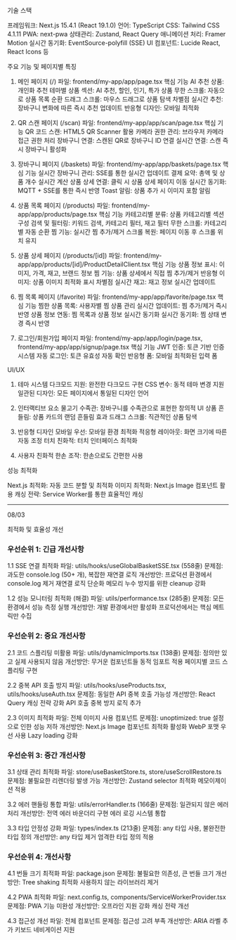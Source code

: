 기술 스택

프레임워크: Next.js 15.4.1 (React 19.1.0)
언어: TypeScript
CSS: Tailwind CSS 4.1.11
PWA: next-pwa
상태관리: Zustand, React Query
애니메이션 처리: Framer Motion
실시간 동기화: EventSource-polyfill (SSE)
UI 컴포넌트: Lucide React, React Icons 등


주요 기능 및 페이지별 특징

1. 메인 페이지 (/)
파일: frontend/my-app/app/page.tsx
핵심 기능
AI 추천 상품: 개인화 추천
테마별 상품 섹션: AI 추천, 할인, 인기, 특가 상품
무한 스크롤: 자동으로 상품 목록 순환
드래그 스크롤: 마우스 드래그로 상품 탐색
차별점
실시간 추천: 장바구니 변화에 따른 즉시 추천 업데이트
반응형 디자인: 모바일 최적화

2. QR 스캔 페이지 (/scan)
파일: frontend/my-app/app/scan/page.tsx
핵심 기능
QR 코드 스캔: HTML5 QR Scanner 활용
카메라 권한 관리: 브라우저 카메라 접근 권한 처리
장바구니 연결: 스캔된 QR로 장바구니 ID 연결
실시간 연결: 스캔 즉시 장바구니 활성화

3. 장바구니 페이지 (/baskets)
파일: frontend/my-app/app/baskets/page.tsx
핵심 기능
실시간 장바구니 관리: SSE를 통한 실시간 업데이트
결제 요약: 총액 및 상품 개수 실시간 계산
상품 상세 연결: 클릭 시 상품 상세 페이지 이동
실시간 동기화: MQTT + SSE를 통한 즉시 반영
Toast 알림: 상품 추가 시 이미지 포함 알림

4. 상품 목록 페이지 (/products)
파일: frontend/my-app/app/products/page.tsx
핵심 기능
카테고리별 분류: 상품 카테고리별 섹션 구성
검색 및 필터링: 키워드 검색, 카테고리 필터, 재고 필터
무한 스크롤: 카테고리별 자동 순환
찜 기능: 실시간 찜 추가/제거
스크롤 복원: 페이지 이동 후 스크롤 위치 유지

5. 상품 상세 페이지 (/products/[id])
파일: frontend/my-app/app/products/[id]/ProductDetailClient.tsx
핵심 기능
상품 정보 표시: 이미지, 가격, 재고, 브랜드 정보
찜 기능: 상품 상세에서 직접 찜 추가/제거
반응형 이미지: 상품 이미지 최적화 표시
차별점
실시간 재고: 재고 정보 실시간 업데이트

6. 찜 목록 페이지 (/favorite)
파일: frontend/my-app/app/favorite/page.tsx
핵심 기능
찜한 상품 목록: 사용자별 찜 상품 관리
실시간 업데이트: 찜 추가/제거 즉시 반영
상품 정보 연동: 찜 목록과 상품 정보 실시간 동기화
실시간 동기화: 찜 상태 변경 즉시 반영

7. 로그인/회원가입 페이지
파일: frontend/my-app/app/login/page.tsx, frontend/my-app/app/signup/page.tsx
핵심 기능
JWT 인증: 토큰 기반 인증 시스템
자동 로그인: 토큰 유효성 자동 확인
반응형 폼: 모바일 최적화된 입력 폼


UI/UX

1. 테마 시스템
다크모드 지원: 완전한 다크모드 구현
CSS 변수: 동적 테마 변경 지원
일관된 디자인: 모든 페이지에서 통일된 디자인 언어

2. 인터랙티브 요소
물고기 수족관: 장바구니를 수족관으로 표현한 창의적 UI
상품 흔들림: 상품 카드의 랜덤 흔들림 효과
드래그 스크롤: 직관적인 상품 탐색

3. 반응형 디자인
모바일 우선: 모바일 환경 최적화
적응형 레이아웃: 화면 크기에 따른 자동 조정
터치 친화적: 터치 인터페이스 최적화

4. 사용자 친화적
한손 조작: 한손으로도 간편한 사용


성능 최적화

Next.js 최적화: 자동 코드 분할 및 최적화
이미지 최적화: Next.js Image 컴포넌트 활용
캐싱 전략: Service Worker를 통한 효율적인 캐싱


--------------

08/03

최적화 및 효율성 개선



### 우선순위 1: 긴급 개선사항

1.1 SSE 연결 최적화
파일: utils/hooks/useGlobalBasketSSE.tsx (558줄)
문제점: 과도한 console.log (50+ 개), 복잡한 재연결 로직
개선방안:
프로덕션 환경에서 console.log 제거
재연결 로직 단순화
메모리 누수 방지를 위한 cleanup 강화

1.2 성능 모니터링 최적화 (해결)
파일: utils/performance.tsx (285줄)
문제점: 모든 환경에서 성능 측정 실행
개선방안:
개발 환경에서만 활성화
프로덕션에서는 핵심 메트릭만 수집


### 우선순위 2: 중요 개선사항

2.1 코드 스플리팅 미활용
파일: utils/dynamicImports.tsx (138줄)
문제점: 정의만 있고 실제 사용되지 않음
개선방안:
무거운 컴포넌트들 동적 임포트 적용
페이지별 코드 스플리팅 구현

2.2 중복 API 호출 방지
파일: utils/hooks/useProducts.tsx, utils/hooks/useAuth.tsx
문제점: 동일한 API 중복 호출 가능성
개선방안:
React Query 캐싱 전략 강화
API 호출 중복 방지 로직 추가

2.3 이미지 최적화
파일: 전체 이미지 사용 컴포넌트
문제점: unoptimized: true 설정으로 인한 성능 저하
개선방안:
Next.js Image 컴포넌트 최적화 활성화
WebP 포맷 우선 사용
Lazy loading 강화


### 우선순위 3: 중간 개선사항

3.1 상태 관리 최적화
파일: store/useBasketStore.ts, store/useScrollRestore.ts
문제점: 불필요한 리렌더링 발생 가능
개선방안:
Zustand selector 최적화
메모이제이션 적용

3.2 에러 핸들링 통합
파일: utils/errorHandler.ts (166줄)
문제점: 일관되지 않은 에러 처리
개선방안:
전역 에러 바운더리 구현
에러 로깅 시스템 통합

3.3 타입 안정성 강화
파일: types/index.ts (213줄)
문제점: any 타입 사용, 불완전한 타입 정의
개선방안:
any 타입 제거
엄격한 타입 정의 적용


### 우선순위 4: 개선사항

4.1 번들 크기 최적화
파일: package.json
문제점: 불필요한 의존성, 큰 번들 크기
개선방안:
Tree shaking 최적화
사용하지 않는 라이브러리 제거

4.2 PWA 최적화
파일: next.config.ts, components/ServiceWorkerProvider.tsx
문제점: PWA 기능 미완성
개선방안:
오프라인 지원 강화
캐싱 전략 개선

4.3 접근성 개선
파일: 전체 컴포넌트
문제점: 접근성 고려 부족
개선방안:
ARIA 라벨 추가
키보드 네비게이션 지원